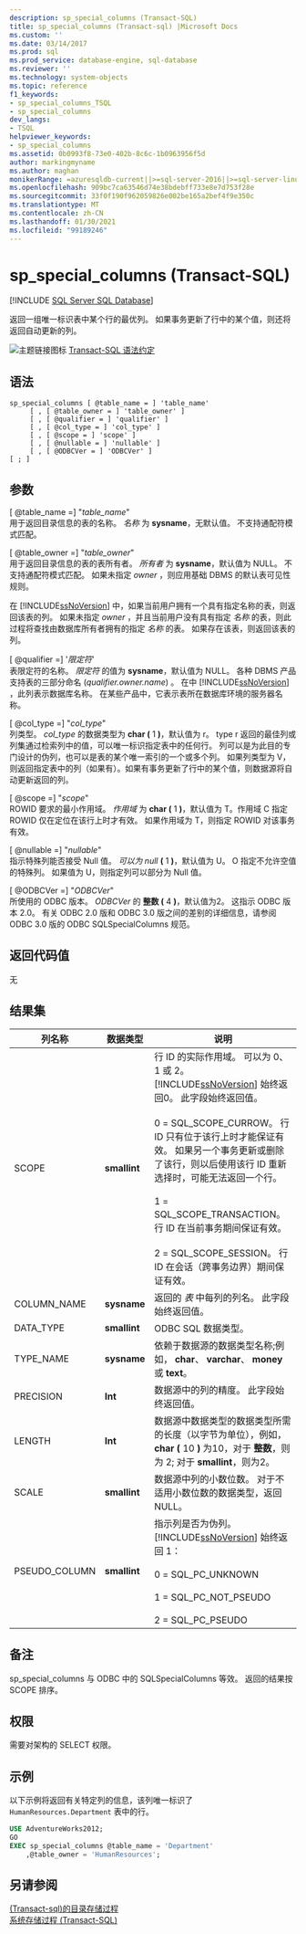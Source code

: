 ```yaml
---
description: sp_special_columns (Transact-SQL)
title: sp_special_columns (Transact-sql) |Microsoft Docs
ms.custom: ''
ms.date: 03/14/2017
ms.prod: sql
ms.prod_service: database-engine, sql-database
ms.reviewer: ''
ms.technology: system-objects
ms.topic: reference
f1_keywords:
- sp_special_columns_TSQL
- sp_special_columns
dev_langs:
- TSQL
helpviewer_keywords:
- sp_special_columns
ms.assetid: 0b0993f8-73e0-402b-8c6c-1b0963956f5d
author: markingmyname
ms.author: maghan
monikerRange: =azuresqldb-current||>=sql-server-2016||>=sql-server-linux-2017||=azuresqldb-mi-current
ms.openlocfilehash: 909bc7ca63546d74e38bdebff733e8e7d753f28e
ms.sourcegitcommit: 33f0f190f962059826e002be165a2bef4f9e350c
ms.translationtype: MT
ms.contentlocale: zh-CN
ms.lasthandoff: 01/30/2021
ms.locfileid: "99189246"
---
```

# <a name="sp_special_columns-transact-sql"></a>sp_special_columns (Transact-SQL)
[!INCLUDE [SQL Server SQL Database](../../includes/applies-to-version/sql-asdb.md)]

  返回一组唯一标识表中某个行的最优列。 如果事务更新了行中的某个值，则还将返回自动更新的列。  
  
 ![主题链接图标](../../database-engine/configure-windows/media/topic-link.gif "“主题链接”图标") [Transact-SQL 语法约定](../../t-sql/language-elements/transact-sql-syntax-conventions-transact-sql.md)  
  
## <a name="syntax"></a>语法  
  
```  
sp_special_columns [ @table_name = ] 'table_name'     
     [ , [ @table_owner = ] 'table_owner' ]   
     [ , [ @qualifier = ] 'qualifier' ]   
     [ , [ @col_type = ] 'col_type' ]   
     [ , [ @scope = ] 'scope' ]  
     [ , [ @nullable = ] 'nullable' ]   
     [ , [ @ODBCVer = ] 'ODBCVer' ]   
[ ; ]  
```  
  
## <a name="arguments"></a>参数  
 [ @table_name =] "*table_name*"  
 用于返回目录信息的表的名称。 *名称* 为 **sysname**，无默认值。 不支持通配符模式匹配。  
  
 [ @table_owner =] "*table_owner*"  
 用于返回目录信息的表的表所有者。 *所有者* 为 **sysname**，默认值为 NULL。 不支持通配符模式匹配。 如果未指定 *owner* ，则应用基础 DBMS 的默认表可见性规则。  
  
 在 [!INCLUDE[ssNoVersion](../../includes/ssnoversion-md.md)] 中，如果当前用户拥有一个具有指定名称的表，则返回该表的列。 如果未指定 *owner* ，并且当前用户没有具有指定 *名称* 的表，则此过程将查找由数据库所有者拥有的指定 *名称* 的表。 如果存在该表，则返回该表的列。  
  
 [ @qualifier =] '*限定符*'  
 表限定符的名称。 *限定符* 的值为 **sysname**，默认值为 NULL。 各种 DBMS 产品支持表的三部分命名 (*qualifier.owner.name*) 。 在中 [!INCLUDE[ssNoVersion](../../includes/ssnoversion-md.md)] ，此列表示数据库名称。 在某些产品中，它表示表所在数据库环境的服务器名称。  
  
 [ @col_type =] "*col_type*"  
 列类型。 *col_type* 的数据类型为 **char (** 1 **)**，默认值为 r。 type r 返回的最佳列或列集通过检索列中的值，可以唯一标识指定表中的任何行。 列可以是为此目的专门设计的伪列，也可以是表的某个唯一索引的一个或多个列。 如果列类型为 V，则返回指定表中的列（如果有）。如果有事务更新了行中的某个值，则数据源将自动更新返回的列。  
  
 [ @scope =] "*scope*"  
 ROWID 要求的最小作用域。 *作用域* 为 **char (** 1 **)**，默认值为 T。作用域 C 指定 ROWID 仅在定位在该行上时才有效。 如果作用域为 T，则指定 ROWID 对该事务有效。  
  
 [ @nullable =] "*nullable*"  
 指示特殊列能否接受 Null 值。 *可以为 null* **(** 1 **)**，默认值为 U。 O 指定不允许空值的特殊列。 如果值为 U，则指定列可以部分为 Null 值。  
  
 [ @ODBCVer =] "*ODBCVer*"  
 所使用的 ODBC 版本。 *ODBCVer* 的 **整数 (** 4 **)**，默认值为2。 这指示 ODBC 版本 2.0。 有关 ODBC 2.0 版和 ODBC 3.0 版之间的差别的详细信息，请参阅 ODBC 3.0 版的 ODBC SQLSpecialColumns 规范。  
  
## <a name="return-code-values"></a>返回代码值  
 无  
  
## <a name="result-sets"></a>结果集  
  
|列名称|数据类型|说明|  
|-----------------|---------------|-----------------|  
|SCOPE|**smallint**|行 ID 的实际作用域。 可以为 0、1 或 2。 [!INCLUDE[ssNoVersion](../../includes/ssnoversion-md.md)] 始终返回0。 此字段始终返回值。<br /><br /> 0 = SQL_SCOPE_CURROW。 行 ID 只有位于该行上时才能保证有效。 如果另一个事务更新或删除了该行，则以后使用该行 ID 重新选择时，可能无法返回一个行。<br /><br /> 1 = SQL_SCOPE_TRANSACTION。 行 ID 在当前事务期间保证有效。<br /><br /> 2 = SQL_SCOPE_SESSION。 行 ID 在会话（跨事务边界）期间保证有效。|  
|COLUMN_NAME|**sysname**|返回的 *表* 中每列的列名。 此字段始终返回值。|  
|DATA_TYPE|**smallint**|ODBC SQL 数据类型。|  
|TYPE_NAME|**sysname**|依赖于数据源的数据类型名称;例如， **char**、 **varchar**、 **money** 或 **text**。|  
|PRECISION|**Int**|数据源中的列的精度。 此字段始终返回值。|  
|LENGTH|**Int**|数据源中数据类型的数据类型所需的长度（以字节为单位），例如， **char (** 10 **)** 为10，对于 **整数**，则为 2; 对于 **smallint**，则为2。|  
|SCALE|**smallint**|数据源中列的小数位数。 对于不适用小数位数的数据类型，返回 NULL。|  
|PSEUDO_COLUMN|**smallint**|指示列是否为伪列。 [!INCLUDE[ssNoVersion](../../includes/ssnoversion-md.md)] 始终返回 1：<br /><br /> 0 = SQL_PC_UNKNOWN<br /><br /> 1 = SQL_PC_NOT_PSEUDO<br /><br /> 2 = SQL_PC_PSEUDO|  
  
## <a name="remarks"></a>备注  
 sp_special_columns 与 ODBC 中的 SQLSpecialColumns 等效。 返回的结果按 SCOPE 排序。  
  
## <a name="permissions"></a>权限  
 需要对架构的 SELECT 权限。  
  
## <a name="examples"></a>示例  
 以下示例将返回有关特定列的信息，该列唯一标识了 `HumanResources.Department` 表中的行。  
  
```sql  
USE AdventureWorks2012;  
GO  
EXEC sp_special_columns @table_name = 'Department'   
    ,@table_owner = 'HumanResources';  
```  
  
## <a name="see-also"></a>另请参阅  
 [&#40;Transact-sql&#41;的目录存储过程 ](../../relational-databases/system-stored-procedures/catalog-stored-procedures-transact-sql.md)   
 [系统存储过程 (Transact-SQL)](../../relational-databases/system-stored-procedures/system-stored-procedures-transact-sql.md)  
  
  
